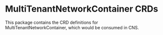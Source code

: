 # MultiTenantNetworkContainer CRDs

This package contains the CRD definitions for MultiTenantNetworkContainer, which would be consumed in CNS.
